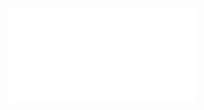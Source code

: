 ![Proposition 166. The rudimentary reorganization of this Kingdom will be made at Mt. Sinai.](Proposition%20166.%20The%20rudimentary%20reorganization%20of%20this%20Kingdom%20will%20be%20made%20at%20Mt.%20Sinai..md)